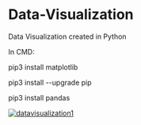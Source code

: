 # Data-Visualization
Data Visualization created in Python

In CMD:

pip3 install matplotlib


pip3 install --upgrade pip


pip3 install pandas



<a href="https://ibb.co/mpJ9pc"><img src="https://preview.ibb.co/dE3LvH/datavisualization1.png" alt="datavisualization1" border="0"></a><br /><br />
